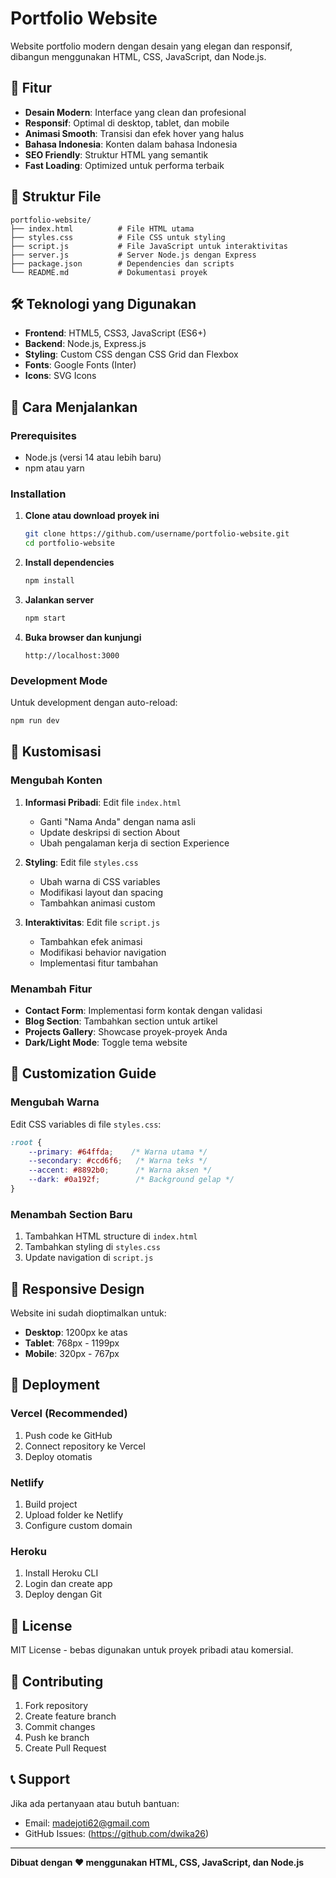 # Portfolio Website

Website portfolio modern dengan desain yang elegan dan responsif, dibangun menggunakan HTML, CSS, JavaScript, dan Node.js.

## 🚀 Fitur

- **Desain Modern**: Interface yang clean dan profesional
- **Responsif**: Optimal di desktop, tablet, dan mobile
- **Animasi Smooth**: Transisi dan efek hover yang halus
- **Bahasa Indonesia**: Konten dalam bahasa Indonesia
- **SEO Friendly**: Struktur HTML yang semantik
- **Fast Loading**: Optimized untuk performa terbaik

## 📁 Struktur File

```
portfolio-website/
├── index.html          # File HTML utama
├── styles.css          # File CSS untuk styling
├── script.js           # File JavaScript untuk interaktivitas
├── server.js           # Server Node.js dengan Express
├── package.json        # Dependencies dan scripts
└── README.md           # Dokumentasi proyek
```

## 🛠️ Teknologi yang Digunakan

- **Frontend**: HTML5, CSS3, JavaScript (ES6+)
- **Backend**: Node.js, Express.js
- **Styling**: Custom CSS dengan CSS Grid dan Flexbox
- **Fonts**: Google Fonts (Inter)
- **Icons**: SVG Icons

## 🚀 Cara Menjalankan

### Prerequisites
- Node.js (versi 14 atau lebih baru)
- npm atau yarn

### Installation

1. **Clone atau download proyek ini**
   ```bash
   git clone https://github.com/username/portfolio-website.git
   cd portfolio-website
   ```

2. **Install dependencies**
   ```bash
   npm install
   ```

3. **Jalankan server**
   ```bash
   npm start
   ```

4. **Buka browser dan kunjungi**
   ```
   http://localhost:3000
   ```

### Development Mode

Untuk development dengan auto-reload:
```bash
npm run dev
```

## 📝 Kustomisasi

### Mengubah Konten

1. **Informasi Pribadi**: Edit file `index.html`
   - Ganti "Nama Anda" dengan nama asli
   - Update deskripsi di section About
   - Ubah pengalaman kerja di section Experience

2. **Styling**: Edit file `styles.css`
   - Ubah warna di CSS variables
   - Modifikasi layout dan spacing
   - Tambahkan animasi custom

3. **Interaktivitas**: Edit file `script.js`
   - Tambahkan efek animasi
   - Modifikasi behavior navigation
   - Implementasi fitur tambahan

### Menambah Fitur

- **Contact Form**: Implementasi form kontak dengan validasi
- **Blog Section**: Tambahkan section untuk artikel
- **Projects Gallery**: Showcase proyek-proyek Anda
- **Dark/Light Mode**: Toggle tema website

## 🎨 Customization Guide

### Mengubah Warna
Edit CSS variables di file `styles.css`:
```css
:root {
    --primary: #64ffda;    /* Warna utama */
    --secondary: #ccd6f6;   /* Warna teks */
    --accent: #8892b0;      /* Warna aksen */
    --dark: #0a192f;        /* Background gelap */
}
```

### Menambah Section Baru
1. Tambahkan HTML structure di `index.html`
2. Tambahkan styling di `styles.css`
3. Update navigation di `script.js`

## 📱 Responsive Design

Website ini sudah dioptimalkan untuk:
- **Desktop**: 1200px ke atas
- **Tablet**: 768px - 1199px
- **Mobile**: 320px - 767px

## 🚀 Deployment

### Vercel (Recommended)
1. Push code ke GitHub
2. Connect repository ke Vercel
3. Deploy otomatis

### Netlify
1. Build project
2. Upload folder ke Netlify
3. Configure custom domain

### Heroku
1. Install Heroku CLI
2. Login dan create app
3. Deploy dengan Git

## 📄 License

MIT License - bebas digunakan untuk proyek pribadi atau komersial.

## 🤝 Contributing

1. Fork repository
2. Create feature branch
3. Commit changes
4. Push ke branch
5. Create Pull Request

## 📞 Support

Jika ada pertanyaan atau butuh bantuan:
- Email: madejoti62@gmail.com
- GitHub Issues: (https://github.com/dwika26)

---

**Dibuat dengan ❤️ menggunakan HTML, CSS, JavaScript, dan Node.js**
